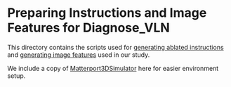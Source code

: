 # Preparing Instructions and Image Features for Diagnose_VLN

This directory contains the scripts used for [generating ablated instructions](./process_instructions/README.md) and [generating image features](./Matterport3dsimulator/README.md) used in our study.

We include a copy of [Matterport3DSimulator](https://github.com/peteanderson80/Matterport3DSimulator) here for easier environment setup.